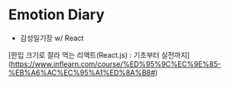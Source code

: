 # Emotion Diary

- 감성일기장 w/ React

[한입 크기로 잘라 먹는 리액트(React.js) : 기초부터 실전까지] (https://www.inflearn.com/course/%ED%95%9C%EC%9E%85-%EB%A6%AC%EC%95%A1%ED%8A%B8#)
